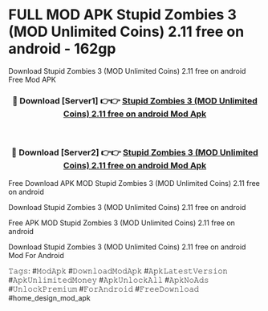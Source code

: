 # FULL MOD APK Stupid Zombies 3 (MOD Unlimited Coins) 2.11 free on android - 162gp
Download Stupid Zombies 3 (MOD Unlimited Coins) 2.11 free on android Free Mod APK

<div align="center">
<h3>🔴 Download [Server1] 👉👉 <a href="https://apk-comot.site?title=Stupid_Zombies_3_(MOD_Unlimited_Coins)_2.11_free_on_android">Stupid Zombies 3 (MOD Unlimited Coins) 2.11 free on android Mod Apk</a></h3><br>

<h3>🔴 Download [Server2] 👉👉 <a href="https://apk-comot.site?title=Stupid_Zombies_3_(MOD_Unlimited_Coins)_2.11_free_on_android">Stupid Zombies 3 (MOD Unlimited Coins) 2.11 free on android Mod Apk</a></h3>
</div>


Free Download APK MOD Stupid Zombies 3 (MOD Unlimited Coins) 2.11 free on android

Download Stupid Zombies 3 (MOD Unlimited Coins) 2.11 free on android 

Free APK MOD Stupid Zombies 3 (MOD Unlimited Coins) 2.11 free on android 

Download Stupid Zombies 3 (MOD Unlimited Coins) 2.11 free on android Mod For Android

𝚃𝚊𝚐𝚜: #𝙼𝚘𝚍𝙰𝚙𝚔 #𝙳𝚘𝚠𝚗𝚕𝚘𝚊𝚍𝙼𝚘𝚍𝙰𝚙𝚔 #𝙰𝚙𝚔𝙻𝚊𝚝𝚎𝚜𝚝𝚅𝚎𝚛𝚜𝚒𝚘𝚗 #𝙰𝚙𝚔𝚄𝚗𝚕𝚒𝚖𝚒𝚝𝚎𝚍𝙼𝚘𝚗𝚎𝚢 #𝙰𝚙𝚔𝚄𝚗𝚕𝚘𝚌𝚔𝙰𝚕𝚕 #𝙰𝚙𝚔𝙽𝚘𝙰𝚍𝚜 #𝚄𝚗𝚕𝚘𝚌𝚔𝙿𝚛𝚎𝚖𝚒𝚞𝚖 #𝙵𝚘𝚛𝙰𝚗𝚍𝚛𝚘𝚒𝚍 #𝙵𝚛𝚎𝚎𝙳𝚘𝚠𝚗𝚕𝚘𝚊𝚍 #home_design_mod_apk